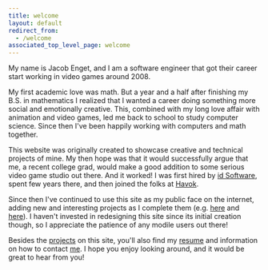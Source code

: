 ```yaml
---
title: welcome
layout: default
redirect_from:
  - /welcome
associated_top_level_page: welcome
---
```


<div id="aboutMe" markdown="1">

My name is Jacob Enget, and I am a software engineer that got their career start working in video games around 2008.

My first academic love was math.  But a year and a half after finishing my B.S. in mathematics
I realized that I wanted a career doing something more social and emotionally creative.  This, combined with my long love affair with
animation and video games, led me back to school to study computer science.  Since then I've been happily working with computers and
math together.

This website was originally created to showcase creative and technical projects of mine. My then hope was that it would successfully argue
that me, a recent college grad, would make a good addition to some serious video game studio out there. And it worked! I was first hired by [id Software](http://www.idsoftware.com/), spent few years there, and then joined the folks at [Havok](http://www.havok.com/).

Since then I've continued to use this site as my public face on the internet, adding new and interesting projects as I complete them (e.g. [here](projects/1-doomWadReader.html) and [here](/projects/2-ticTacToe.html)).
I haven't invested in redesigning this site since its initial creation though, so I appreciate the patience of any modile users out there!

Besides the [projects](/projects) on this site, you'll also find my [resume](/resume) and information on how
to contact [me](/contact). I hope you enjoy looking around, and it would be great to hear from you!

</div>
